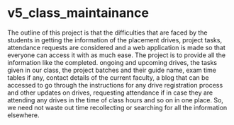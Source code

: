 # v5_class_maintainance
The outline of this project is that the difficulties that are faced by the students in getting the information 
of the placement drives, project tasks, attendance requests are considered and a web application is made so that 
everyone can access it with as much ease. The project is to provide all the information like the completed. 
ongoing and upcoming drives, the tasks given in our class, the project batches and their guide name, exam time tables 
if any, contact details of the current faculty, a blog that can be accessed to go through the instructions for any drive 
registration process and other updates on drives, requesting attendance if in case they are attending any drives in the 
time of class hours and so on in one place. So, we need not waste out time recollecting or searching for all the information 
elsewhere. 
